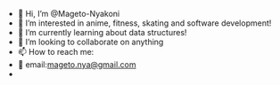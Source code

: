 - 👋 Hi, I’m @Mageto-Nyakoni
- 👀 I’m interested in anime, fitness, skating and software development!
- 🌱 I’m currently learning about data structures!
- 💞️ I’m looking to collaborate on anything 
- 📫 How to reach me:
- 📧 email:mageto.nya@gmail.com
- 

<!---
Mageto-Nyakoni/Mageto-Nyakoni is a ✨ special ✨ repository because its `README.md` (this file) appears on your GitHub profile.
You can click the Preview link to take a look at your changes.
--->
